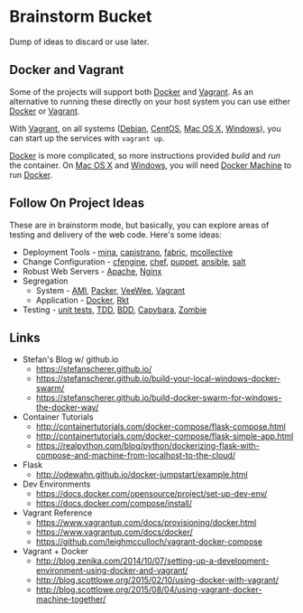 # Brainstorm Bucket

Dump of ideas to discard or use later.

## **Docker and Vagrant**

Some of the projects will support both [Docker](https://www.docker.com/) and [Vagrant](https://www.vagrantup.com).  As an alternative to running these directly on your host system you can use either [Docker](https://www.docker.com/) or [Vagrant](https://www.vagrantup.com).  

With [Vagrant](https://www.vagrantup.com), on all systems ([Debian](https://www.debian.org/), [CentOS](https://www.centos.org/), [Mac OS X](http://www.apple.com/osx/), [Windows](https://www.microsoft.com/en-us/windows)), you can start up the services with `vagrant up`.  

[Docker](https://www.docker.com/) is more complicated, so more instructions provided *build* and *run* the container.  On [Mac OS X](http://www.apple.com/osx/) and [Windows](https://www.microsoft.com/en-us/windows), you will need [Docker Machine](https://docs.docker.com/machine/) to run [Docker](https://www.docker.com/).

## **Follow On Project Ideas**

These are in brainstorm mode, but basically, you can explore areas of testing and delivery of the web code.  Here's some ideas:

- Deployment Tools - [mina](http://nadarei.co/mina/), [capistrano](http://capistranorb.com/), [fabric](http://www.fabfile.org/), [mcollective](https://puppetlabs.com/mcollective)
- Change Configuration - [cfengine](https://cfengine.com/), [chef](https://www.chef.io/), [puppet](https://puppetlabs.com/), [ansible](https://www.ansible.com/), [salt](http://saltstack.com/)
- Robust Web Servers - [Apache](https://httpd.apache.org/), [Nginx](https://www.nginx.com/)
- Segregation
  - System - [AMI](http://docs.aws.amazon.com/AWSEC2/latest/UserGuide/AMIs.html), [Packer](https://www.packer.io/), [VeeWee](https://github.com/jedi4ever/veewee), [Vagrant](https://www.vagrantup.com/)
  - Application - [Docker](https://www.docker.com/), [Rkt](https://coreos.com/rkt/)
- Testing - [unit tests](http://artofunittesting.com/definition-of-a-unit-test/), [TDD](http://agiledata.org/essays/tdd.html), [BDD](http://dannorth.net/introducing-bdd/), [Capybara](https://github.com/jnicklas/capybara), [Zombie](http://zombie.js.org/)

## **Links**

* Stefan's Blog w/ github.io
  * https://stefanscherer.github.io/
  * https://stefanscherer.github.io/build-your-local-windows-docker-swarm/
  * https://stefanscherer.github.io/build-docker-swarm-for-windows-the-docker-way/
* Container Tutorials
  * http://containertutorials.com/docker-compose/flask-compose.html
  * http://containertutorials.com/docker-compose/flask-simple-app.html
  * https://realpython.com/blog/python/dockerizing-flask-with-compose-and-machine-from-localhost-to-the-cloud/
* Flask
  * http://odewahn.github.io/docker-jumpstart/example.html
* Dev Environments  
  * https://docs.docker.com/opensource/project/set-up-dev-env/
  * https://docs.docker.com/compose/install/
* Vagrant Reference
  * https://www.vagrantup.com/docs/provisioning/docker.html
  * https://www.vagrantup.com/docs/docker/
  * https://github.com/leighmcculloch/vagrant-docker-compose
* Vagrant + Docker
  * http://blog.zenika.com/2014/10/07/setting-up-a-development-environment-using-docker-and-vagrant/
  * http://blog.scottlowe.org/2015/02/10/using-docker-with-vagrant/
  * http://blog.scottlowe.org/2015/08/04/using-vagrant-docker-machine-together/
